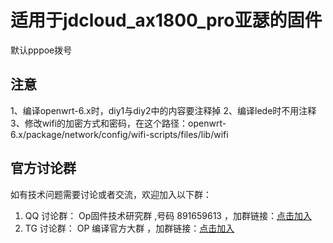 # 适用于jdcloud_ax1800_pro亚瑟的固件
默认pppoe拨号

## 注意
1、编译openwrt-6.x时，diy1与diy2中的内容要注释掉
2、编译lede时不用注释
3、修改wifi的加密方式和密码，在这个路径：openwrt-6.x/package/network/config/wifi-scripts/files/lib/wifi

## 官方讨论群

如有技术问题需要讨论或者交流，欢迎加入以下群：

1. QQ 讨论群： Op固件技术研究群 ,号码 891659613 ，加群链接：[点击加入](https://jq.qq.com/?_wv=1027&k=XL8SK5aC "Op固件技术研究群")
2. TG 讨论群： OP 编译官方大群 ，加群链接：[点击加入](https://t.me/JhKgAA6Hx1 "OP 编译官方大群")

